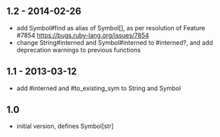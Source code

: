
## 1.2 - 2014-02-26

* add Symbol#find as alias of Symbol[], as per resolution of Feature #7854
  <https://bugs.ruby-lang.org/issues/7854>
* change String#interned and Symbol#interned to #interned?, and add
  deprecation warnings to previous functions

## 1.1 - 2013-03-12

* add #interned and #to_existing_sym to String and Symbol

## 1.0

* initial version, defines Symbol[str]

